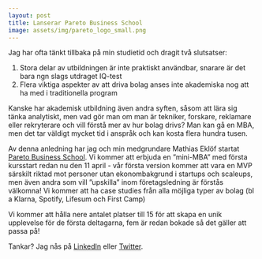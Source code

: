 ```yaml
---
layout: post
title: Lanserar Pareto Business School
image: assets/img/pareto_logo_small.png
---
```


Jag har ofta tänkt tillbaka på min studietid och dragit två slutsatser:

1. Stora delar av utbildningen är inte praktiskt användbar, snarare är det bara ngn slags utdraget IQ-test
2. Flera viktiga aspekter av att driva bolag anses inte akademiska nog att ha med i traditionella program

Kanske har akademisk utbildning även andra syften, såsom att lära sig tänka analytiskt, men vad gör man om man är tekniker, forskare, reklamare eller rekryterare och vill förstå mer av hur bolag drivs? Man kan gå en MBA, men det tar väldigt mycket tid i anspråk och kan kosta flera hundra tusen.

Av denna anledning har jag och min medgrundare Mathias Eklöf startat [Pareto Business School](https://www.paretoschool.com/). Vi kommer att erbjuda en ”mini-MBA” med första kursstart redan nu den 11 april - vår första version kommer att vara en MVP särskilt riktad mot personer utan ekonombakgrund i startups och scaleups, men även andra som vill ”upskilla” inom företagsledning är förstås välkomna! Vi kommer att ha case studies från alla möjliga typer av bolag (bl a Klarna, Spotify, Lifesum och First Camp)

Vi kommer att hålla nere antalet platser till 15 för att skapa en unik upplevelse för de första deltagarna, fem är redan bokade så det gäller att passa på!

Tankar? Jag nås på [LinkedIn](https://www.linkedin.com/in/jensbackbom/) eller [Twitter](https://twitter.com/JensBackbom).
